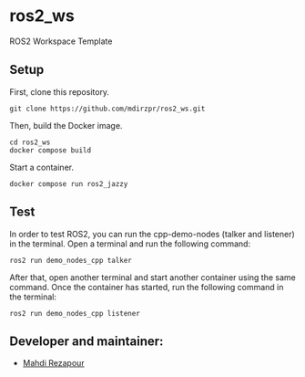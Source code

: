 # ros2_ws
ROS2 Workspace Template

## Setup

First, clone this repository.

```
git clone https://github.com/mdirzpr/ros2_ws.git
```
Then, build the Docker image.

```
cd ros2_ws
docker compose build
```

Start a container.

```
docker compose run ros2_jazzy
```

## Test
In order to test ROS2, you can run the cpp-demo-nodes (talker and listener) in the terminal. Open a terminal and run the following command:

```
ros2 run demo_nodes_cpp talker
```

After that, open another terminal and start another container using the same command. Once the container has started, run the following command in the terminal:

```
ros2 run demo_nodes_cpp listener
```

## Developer and maintainer:
- [Mahdi Rezapour](mahdi.rezapour@smartfactory.de)
